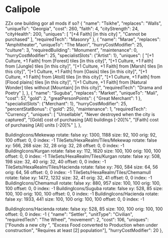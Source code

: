 # Calipole
ZZx one building gor all mods if so?
{
		"name": "Tsikhe",
		"replaces": "Walls",
		"uniqueTo": "Georgia",
		"cost": 260,
		"faith": 4,
		"cityStrength": 24,
		"cityHealth": 200,
		"uniques": [
			"[+4 Faith] [in this city] <during a Golden Age>",
			"Cannot be purchased"
		],
		"requiredTech": "Masonry"
	},
{
		"name": "Marae",
		"replaces": "Amphitheater",
		"uniqueTo": "The Maori",
        "hurryCostModifier": 25,
		"culture": 3,
		"requiredBuilding": "Monument",
		"maintenance": 0,
		"hurryCostModifier": 25,
		"specialistSlots": {"Artist": 1},
		"uniques": [
			"[+1 Culture, +1 Faith] from [Forest] tiles [in this city]",
			"[+1 Culture, +1 Faith] from [Jungle] tiles [in this city]",
			"[+1 Culture, +1 Faith] from [Marsh] tiles [in this city]",
			"[+1 Culture, +1 Faith] from [Oasis] tiles [in this city]",
			"[+1 Culture, +1 Faith] from [Atoll] tiles [in this city]",
			"[+1 Culture, +1 Faith] from [Flood plains] tiles [in this city]",
			"[+1 Culture, +1 Faith] from [Natural Wonder] tiles without [Mountain] [in this city]",
		"requiredTech": "Drama and Poetry"
		],
	},
	{
		"name": "Suguba",
		"replaces": "Market",
		"uniqueTo": "Mali",
		"cost": 57,
		"gold": 2,
		"greatPersonPoints": {
			"Great Merchant": 1
		},
		"specialistSlots": {"Merchant": 1},
		"hurryCostModifier": 25,
		"percentStatBonus": {"gold": 25},
		"maintenance": 1,
		"requiredTech": "Currency",
		"uniques": [
			"Unsellable",
			"Never destroyed when the city is captured",
"[Gold] cost of purchasing [All] buildings [-20]%",
"[Faith] cost of purchasing [All] units [-20]%"
		],
	},
  

BuildingIcons/Mekewap
  rotate: false
  xy: 1300, 1188
  size: 92, 100
  orig: 92, 100
  offset: 0, 0
  index: -1
TileSets/HexaRealm/Tiles/Mekewap
  rotate: false
  xy: 566, 268
  size: 32, 28
  orig: 32, 28
  offset: 0, 0
  index: -1
BuildingIcons/Kurgan
  rotate: false
  xy: 112, 1620
  size: 100, 100
  orig: 100, 100
  offset: 0, 0
  index: -1
TileSets/HexaRealm/Tiles/Kurgan
  rotate: false
  xy: 508, 198
  size: 32, 40
  orig: 32, 40
  offset: 0, 0
  index: -1
TileSets/HexaRealm/Tiles/Hacienda
  rotate: false
  xy: 760, 584
  size: 64, 56
  orig: 64, 56
  offset: 0, 0
  index: -1
TileSets/HexaRealm/Tiles/Chemamull
  rotate: false
  xy: 1472, 1232
  size: 32, 41
  orig: 32, 41
  offset: 0, 0
  index: -1
BuildingIcons/Chemamull
  rotate: false
  xy: 880, 957
  size: 100, 100
  orig: 100, 100
  offset: 0, 0
  index: -1
BuildingIcons/Suguba
  rotate: false
  xy: 528, 85
  size: 100, 100
  orig: 100, 100
  offset: 0, 0
  index: -1
BuildingIcons/Hacienda
  rotate: false
  xy: 1933, 441
  size: 100, 100
  orig: 100, 100
  offset: 0, 0
  index: -1
	
BuildingIcons/Hacienda
  rotate: false
  xy: 528, 85
  size: 100, 100
  orig: 100, 100
  offset: 0, 0
  index: -1
{
		"name": "Settler",
		"unitType": "Civilian",
		"requiredTech": "The Wheel",
		"movement": 2,
		"cost": 106,
		"uniques": ["Founds a new city <by consuming this unit>", "Excess Food converted to Production when under construction",
			"Requires at least [2] population"],
		"hurryCostModifier": 20
	},
